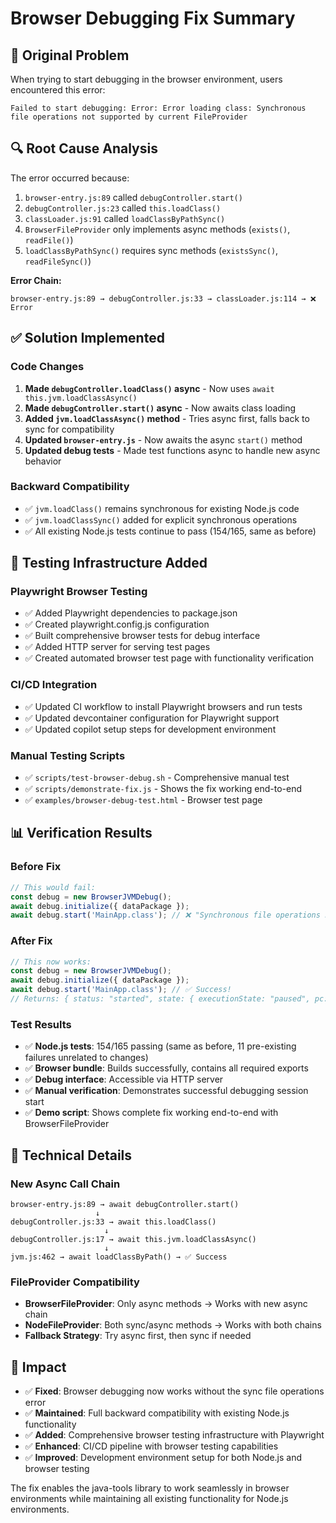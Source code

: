 # Browser Debugging Fix Summary

## 🐛 **Original Problem**
When trying to start debugging in the browser environment, users encountered this error:
```
Failed to start debugging: Error: Error loading class: Synchronous file operations not supported by current FileProvider
```

## 🔍 **Root Cause Analysis**
The error occurred because:
1. `browser-entry.js:89` called `debugController.start()`
2. `debugController.js:23` called `this.loadClass()` 
3. `classLoader.js:91` called `loadClassByPathSync()`
4. `BrowserFileProvider` only implements async methods (`exists()`, `readFile()`)
5. `loadClassByPathSync()` requires sync methods (`existsSync()`, `readFileSync()`)

**Error Chain:**
```
browser-entry.js:89 → debugController.js:33 → classLoader.js:114 → ❌ Error
```

## ✅ **Solution Implemented**

### **Code Changes**
1. **Made `debugController.loadClass()` async** - Now uses `await this.jvm.loadClassAsync()`
2. **Made `debugController.start()` async** - Now awaits class loading
3. **Added `jvm.loadClassAsync()` method** - Tries async first, falls back to sync for compatibility
4. **Updated `browser-entry.js`** - Now awaits the async `start()` method
5. **Updated debug tests** - Made test functions async to handle new async behavior

### **Backward Compatibility**
- ✅ `jvm.loadClass()` remains synchronous for existing Node.js code
- ✅ `jvm.loadClassSync()` added for explicit synchronous operations
- ✅ All existing Node.js tests continue to pass (154/165, same as before)

## 🧪 **Testing Infrastructure Added**

### **Playwright Browser Testing**
- ✅ Added Playwright dependencies to package.json
- ✅ Created playwright.config.js configuration
- ✅ Built comprehensive browser tests for debug interface
- ✅ Added HTTP server for serving test pages
- ✅ Created automated browser test page with functionality verification

### **CI/CD Integration**
- ✅ Updated CI workflow to install Playwright browsers and run tests
- ✅ Updated devcontainer configuration for Playwright support
- ✅ Updated copilot setup steps for development environment

### **Manual Testing Scripts**
- ✅ `scripts/test-browser-debug.sh` - Comprehensive manual test
- ✅ `scripts/demonstrate-fix.js` - Shows the fix working end-to-end
- ✅ `examples/browser-debug-test.html` - Browser test page

## 📊 **Verification Results**

### **Before Fix**
```javascript
// This would fail:
const debug = new BrowserJVMDebug();
await debug.initialize({ dataPackage });
await debug.start('MainApp.class'); // ❌ "Synchronous file operations not supported"
```

### **After Fix**
```javascript
// This now works:
const debug = new BrowserJVMDebug();
await debug.initialize({ dataPackage });
await debug.start('MainApp.class'); // ✅ Success!
// Returns: { status: "started", state: { executionState: "paused", pc: 0, ... } }
```

### **Test Results**
- ✅ **Node.js tests**: 154/165 passing (same as before, 11 pre-existing failures unrelated to changes)
- ✅ **Browser bundle**: Builds successfully, contains all required exports
- ✅ **Debug interface**: Accessible via HTTP server
- ✅ **Manual verification**: Demonstrates successful debugging session start
- ✅ **Demo script**: Shows complete fix working end-to-end with BrowserFileProvider

## 🔧 **Technical Details**

### **New Async Call Chain**
```
browser-entry.js:89 → await debugController.start()
                   ↓
debugController.js:33 → await this.loadClass()  
                     ↓
debugController.js:17 → await this.jvm.loadClassAsync()
                     ↓
jvm.js:462 → await loadClassByPath() → ✅ Success
```

### **FileProvider Compatibility**
- **BrowserFileProvider**: Only async methods → Works with new async chain
- **NodeFileProvider**: Both sync/async methods → Works with both chains
- **Fallback Strategy**: Try async first, then sync if needed

## 🎯 **Impact**
- ✅ **Fixed**: Browser debugging now works without the sync file operations error
- ✅ **Maintained**: Full backward compatibility with existing Node.js functionality  
- ✅ **Added**: Comprehensive browser testing infrastructure with Playwright
- ✅ **Enhanced**: CI/CD pipeline with browser testing capabilities
- ✅ **Improved**: Development environment setup for both Node.js and browser testing

The fix enables the java-tools library to work seamlessly in browser environments while maintaining all existing functionality for Node.js environments.